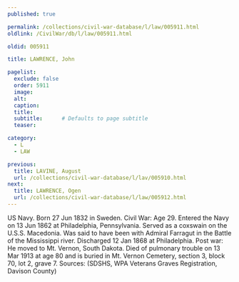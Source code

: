 ```yaml
---
published: true

permalink: /collections/civil-war-database/l/law/005911.html
oldlink: /CivilWar/db/l/law/005911.html

oldid: 005911

title: LAWRENCE, John

pagelist:
  exclude: false
  order: 5911
  image: 
  alt:
  caption:
  title:
  subtitle:      # Defaults to page subtitle
  teaser:

category: 
  - L 
  - LAW

previous:
  title: LAVINE, August
  url: /collections/civil-war-database/l/lav/005910.html  
next:
  title: LAWRENCE, Ogen
  url: /collections/civil-war-database/l/law/005912.html   
---
```

US Navy. Born 27 Jun 1832 in Sweden. Civil War: Age 29. Entered the Navy on 13 Jun 1862 at Philadelphia, Pennsylvania. Served as a coxswain on the U.S.S. Macedonia. Was said to have been with Admiral Farragut in the Battle of the Mississippi river. Discharged 12 Jan 1868 at Philadelphia. Post war: He moved to Mt. Vernon, South Dakota. Died of pulmonary trouble on 13 Mar 1913 at age 80 and is buried in Mt. Vernon Cemetery, section 3, block 70, lot 2, grave 7. Sources: (SDSHS, WPA Veterans Graves Registration, Davison County)